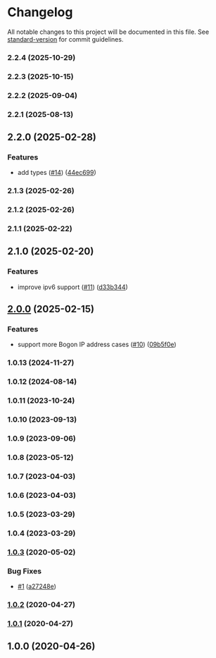 # Changelog

All notable changes to this project will be documented in this file. See [standard-version](https://github.com/conventional-changelog/standard-version) for commit guidelines.

### 2.2.4 (2025-10-29)

### 2.2.3 (2025-10-15)

### 2.2.2 (2025-09-04)

### 2.2.1 (2025-08-13)

## 2.2.0 (2025-02-28)


### Features

* add types ([#14](https://github.com/Kikobeats/is-local-address/issues/14)) ([44ec699](https://github.com/Kikobeats/is-local-address/commit/44ec699561476265ff478333d98fd39a5f9a8728))

### 2.1.3 (2025-02-26)

### 2.1.2 (2025-02-26)

### 2.1.1 (2025-02-22)

## 2.1.0 (2025-02-20)


### Features

* improve ipv6 support ([#11](https://github.com/Kikobeats/is-local-address/issues/11)) ([d33b344](https://github.com/Kikobeats/is-local-address/commit/d33b344975d3eef0401b6c288c34b12e81b12642))

## [2.0.0](https://github.com/Kikobeats/is-local-address/compare/v1.0.13...v2.0.0) (2025-02-15)


### Features

* support more Bogon IP address cases ([#10](https://github.com/Kikobeats/is-local-address/issues/10)) ([09b5f0e](https://github.com/Kikobeats/is-local-address/commit/09b5f0e28c2e94b3a03b1923d0bfe11076079a36))

### 1.0.13 (2024-11-27)

### 1.0.12 (2024-08-14)

### 1.0.11 (2023-10-24)

### 1.0.10 (2023-09-13)

### 1.0.9 (2023-09-06)

### 1.0.8 (2023-05-12)

### 1.0.7 (2023-04-03)

### 1.0.6 (2023-04-03)

### 1.0.5 (2023-03-29)

### 1.0.4 (2023-03-29)

### [1.0.3](https://github.com/Kikobeats/is-local-address/compare/v1.0.2...v1.0.3) (2020-05-02)


### Bug Fixes

* [#1](https://github.com/Kikobeats/is-local-address/issues/1) ([a27248e](https://github.com/Kikobeats/is-local-address/commit/a27248e7b93c951612559f6f9ac469a72e32edb4))

### [1.0.2](https://github.com/Kikobeats/is-local-address/compare/v1.0.1...v1.0.2) (2020-04-27)

### [1.0.1](https://github.com/Kikobeats/is-local-address/compare/v1.0.0...v1.0.1) (2020-04-27)

## 1.0.0 (2020-04-26)
